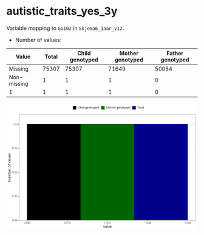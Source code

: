 # autistic_traits_yes_3y
Variable mapping to `GG102` in `Skjema6_3aar_v12`.
- Number of values:

| Value | Total | Child genotyped | Mother genotyped | Father genotyped |
| ----- | ----- | --------------- | ---------------- | ---------------- |
| Missing | 75307 | 75307 | 71649 | 50084 |
| Non-missing | 1 | 1 | 1 | 0 |
| 1 | 1 | 1 | 1 | 0 |



![](autistic_traits_yes_3y_n.png)




